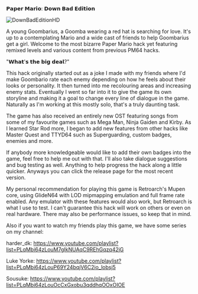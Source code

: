 𝗣𝗮𝗽𝗲𝗿 𝗠𝗮𝗿𝗶𝗼: 𝗗𝗼𝘄𝗻 𝗕𝗮𝗱 𝗘𝗱𝗶𝘁𝗶𝗼𝗻

![DownBadEditionHD](https://github.com/user-attachments/assets/0016b3b0-71dd-4a73-8924-a330c2ec7676)


A young Goombarius, a Goomba wearing a red hat is searching for love. It's up to a contemplating Mario and a wide cast of friends to help Goombarius get a girl. Welcome to the most bizarre Paper Mario hack yet featuring remixed levels and various content from previous PM64 hacks.

"𝗪𝗵𝗮𝘁'𝘀 𝘁𝗵𝗲 𝗯𝗶𝗴 𝗱𝗲𝗮𝗹?"

This hack originally started out as a joke I made with my friends where I'd make Goombario rate each enemy depending on how he feels about their looks or personality. It then turned into me recolouring areas and increasing enemy stats. Eventually I went so far into it to give the game its own storyline and making it a goal to change every line of dialogue in the game. Naturally as I'm working at this mostly solo, that's a truly daunting task.

The game has also received an entirely new OST featuring songs from some of my favourite games such as Mega Man, Ninja Gaiden and Kirby. As I learned Star Rod more, I began to add new features from other hacks like Master Quest and TTYD64 such as Superguarding, custom badges, enemies and more.

If anybody more knowledgeable would like to add their own badges into the game, feel free to help me out with that.
I'll also take dialogue suggestions and bug testing as well. Anything to help progress the hack along a little quicker.
Anyways you can click the release page for the most recent version.

My personal recommendation for playing this game is Retroarch's Mupen core, using GlideN64 with LOD mipmapping emulation and full frame rate enabled. Any emulator with these features would also work, but Retroarch is what I use to test. I can't guarantee this hack will work on others or even on real hardware. There may also be performance issues, so keep that in mind.

Also if you want to watch my friends play this game, we have some series on my channel:

harder_dk: https://www.youtube.com/playlist?list=PLqMbi64zLouM7gIkNUAqC9REhGqzq42jG

Luke Yorke: https://www.youtube.com/playlist?list=PLqMbi64zLouP69Y24bqjV6C2io_lobsj5

Sousuke: https://www.youtube.com/playlist?list=PLqMbi64zLouOcCxGxobu3qddhqOOxOIOE
